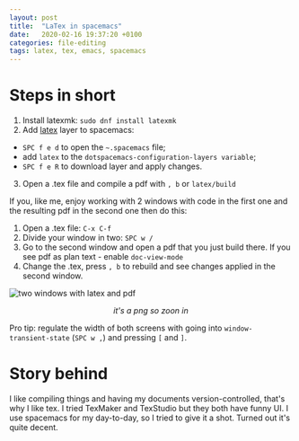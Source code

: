 ```yaml
---
layout: post
title:  "LaTex in spacemacs"
date:   2020-02-16 19:37:20 +0100
categories: file-editing
tags: latex, tex, emacs, spacemacs
---
```


# Steps in short
1. Install latexmk: `sudo dnf install latexmk`
2. Add [latex](https://develop.spacemacs.org/layers/+lang/latex/README.html) layer to spacemacs:
 - `SPC f e d`  to open the `~.spacemacs` file;
 - add `latex` to the `dotspacemacs-configuration-layers variable`;
 - `SPC f e R` to download layer and apply changes.
3. Open a .tex file and compile a pdf with `, b` or `latex/build`

If you, like me, enjoy working with 2 windows with code in the first one and the resulting pdf in the second one then do this:
1. Open a .tex file: `C-x C-f`
2. Divide your window in two: `SPC w /`
3. Go to the second window and open a pdf that you just build there.
If you see pdf as plan text - enable `doc-view-mode`
4. Change the .tex, press `, b` to rebuild and see changes applied in the second window.

![two windows with latex and pdf]({{site.baseurl}}/assets/latex.png)
<p style="text-align: center;"><i>it's a png so zoon in</i></p>

Pro tip: regulate the width of both screens with going into `window-transient-state` (`SPC w ,`) and pressing `[` and `]`.

# Story behind

I like compiling things and having my documents version-controlled, that's why I like tex.
I tried TexMaker and TexStudio but they both have funny UI.
I use spacemacs for my day-to-day, so I tried to give it a shot.
Turned out it's quite decent.
